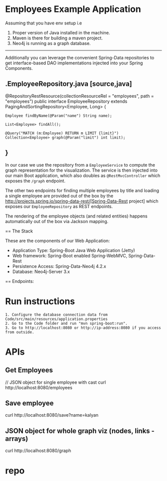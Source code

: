 Employees Example Application
=============================

Assuming that you have env setup i.e
1. Proper version of Java installed in the machine.
2. Maven is there for building a maven project.
3. Neo4j is running as a graph database.
----

Additionally you can leverage the convenient Spring-Data repositories to get interface-based DAO implementations injected into your Spring Components.

.EmployeeRepository.java
[source,java]
----
@RepositoryRestResource(collectionResourceRel = "employees", path = "employees")
public interface EmployeeRepository extends PagingAndSortingRepository<Employee, Long> {

	Employee findByName(@Param("name") String name);

	List<Employee> findAll();
  
	@Query("MATCH (m:Employee) RETURN m LIMIT {limit}")
	Collection<Employee> graph(@Param("limit") int limit);
}
----

In our case we use the repository from a `EmployeeService` to compute the graph representation for the visualization.
The service is then injected into our main Boot application, which also doubles as `@RestMvcController` which exposes the `/graph` endpoint.

The other two endpoints for finding multiple employees by title and loading a single employee are provided out of the box by the http://projects.spring.io/spring-data-rest/[Spring-Data-Rest project] which exposes our `EmployeeRepository` as REST endpoints.

The rendering of the employee objects (and related entities) happens automatically out of the box via Jackson mapping.

== The Stack

These are the components of our Web Application:

* Application Type:         Spring-Boot Java Web Application (Jetty)
* Web framework:            Spring-Boot enabled Spring-WebMVC, Spring-Data-Rest
* Persistence Access:       Spring-Data-Neo4j 4.2.x
* Database:                 Neo4j-Server 3.x

== Endpoints:


Run instructions
================

	1. Configure the database connection data from Code/src/main/resources/application.properties
	2. Go to the Code folder and run "mvn spring-boot:run".
	3. Go to http://localhost:8080 or http://ip-address:8080 if you access from outside.
APIs
====
Get Employees
-------------
// JSON object for single employee with cast
curl http://localhost:8080/employees

Save employee
-------------
curl http://localhost:8080/save?name=kalyan

JSON object for whole graph viz (nodes, links - arrays)
-------------
curl http://localhost:8080/graph
# repo
